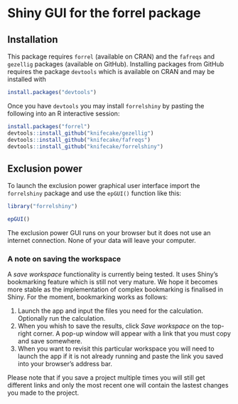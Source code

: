 
# Shiny GUI for the forrel package

## Installation

This package requires `forrel` (available on CRAN) and the `fafreqs` and
`gezellig` packages (available on GitHub). Installing packages from
GitHub requires the package `devtools` which is available on CRAN and
may be installed with

``` r
install.packages("devtools")
```

Once you have `devtools` you may install `forrelshiny` by pasting the
following into an R interactive session:

``` r
install.packages("forrel")
devtools::install_github("knifecake/gezellig")
devtools::install_github("knifecake/fafreqs")
devtools::install_github("knifecake/forrelshiny")
```

## Exclusion power

To launch the exclusion power graphical user interface import the
`forrelshiny` package and use the `epGUI()` function like this:

``` r
library("forrelshiny")

epGUI()
```

The exclusion power GUI runs on your browser but it does not use an
internet connection. None of your data will leave your computer.

### A note on saving the workspace

A *save workspace* functionality is currently being tested. It uses
Shiny’s bookmarking feature which is still not very mature. We hope it
becomes more stable as the implementation of complex bookmarking is
finalised in Shiny. For the moment, bookmarking works as follows:

1.  Launch the app and input the files you need for the calculation.
    Optionally run the calculation.
2.  When you whish to save the results, click *Save workspace* on the
    top-right corner. A pop-up window will appear with a link that you
    must copy and save somewhere.
3.  When you want to revisit this particular workspace you will need to
    launch the app if it is not already running and paste the link you
    saved into your browser’s address bar.

Please note that if you save a project multiple times you will still get
different links and only the most recent one will contain the lastest
changes you made to the project.
